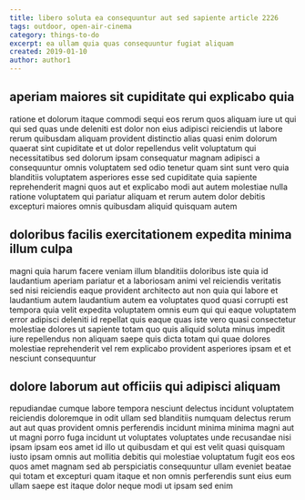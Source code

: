 ```yaml
---
title: libero soluta ea consequuntur aut sed sapiente article 2226
tags: outdoor, open-air-cinema
category: things-to-do
excerpt: ea ullam quia quas consequuntur fugiat aliquam
created: 2019-01-10
author: author1
---
```


## aperiam maiores sit cupiditate qui explicabo quia

ratione et dolorum itaque commodi sequi eos rerum quos aliquam iure ut qui qui sed quas unde deleniti est dolor non eius adipisci reiciendis ut labore rerum quibusdam aliquam provident distinctio alias quasi enim dolorum quaerat sint cupiditate et ut dolor repellendus velit voluptatum qui necessitatibus sed dolorum ipsam consequatur magnam adipisci a consequuntur omnis voluptatem sed odio tenetur quam sint sunt vero quia blanditiis voluptatem asperiores esse sed cupiditate quia sapiente reprehenderit magni quos aut et explicabo modi aut autem molestiae nulla ratione voluptatem qui pariatur aliquam et rerum autem dolor debitis excepturi maiores omnis quibusdam aliquid quisquam autem

## doloribus facilis exercitationem expedita minima illum culpa

magni quia harum facere veniam illum blanditiis doloribus iste quia id laudantium aperiam pariatur et a laboriosam animi vel reiciendis veritatis sed nisi reiciendis eaque provident architecto aut non quia qui labore et laudantium autem laudantium autem ea voluptates quod quasi corrupti est tempora quia velit expedita voluptatem omnis eum qui qui eaque voluptatem error adipisci deleniti id repellat quis eaque quas iste vero quasi consectetur molestiae dolores ut sapiente totam quo quis aliquid soluta minus impedit iure repellendus non aliquam saepe quis dicta totam qui quae dolores molestiae reprehenderit vel rem explicabo provident asperiores ipsam et et nesciunt consequuntur

## dolore laborum aut officiis qui adipisci aliquam

repudiandae cumque labore tempora nesciunt delectus incidunt voluptatem reiciendis doloremque in odit ullam sed blanditiis numquam delectus rerum aut aut quas provident omnis perferendis incidunt minima minima magni aut ut magni porro fuga incidunt ut voluptates voluptates unde recusandae nisi ipsam ipsam eos amet id illo ut quibusdam et qui est velit quasi quisquam iusto ipsam omnis aut mollitia debitis qui molestiae voluptatum fugit eos eos quos amet magnam sed ab perspiciatis consequuntur ullam eveniet beatae qui totam et excepturi quam itaque et non omnis perferendis sunt eius eum ullam saepe est itaque dolor neque modi ut ipsam sed enim
